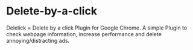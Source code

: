 # Delete-by-a-click
Delelick = Delete by a click Plugin for Google Chrome.
A simple Plugin to check webpage information, increase performance and delete annoying/distracting ads.
